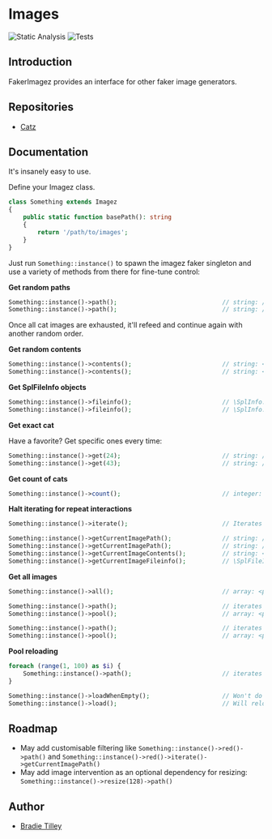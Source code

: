 # Images


![Static Analysis](https://github.com/bradietilley/faker-imagez/actions/workflows/static.yml/badge.svg)
![Tests](https://github.com/bradietilley/faker-imagez/actions/workflows/tests.yml/badge.svg)


## Introduction

FakerImagez provides an interface for other faker image generators.

## Repositories

- [Catz](https://github.com/bradietilley/faker-catz)


## Documentation

It's insanely easy to use.

Define your Imagez class.

```php
class Something extends Imagez
{
    public static function basePath(): string
    {
        return '/path/to/images';
    }
}
```

Just run `Something::instance()` to spawn the imagez faker singleton and use a variety of methods from there for fine-tune control:


**Get random paths**

```php
Something::instance()->path();                             // string: /path/to/pics/cat_0037.jpg
Something::instance()->path();                             // string: /path/to/pics/cat_0101.jpg
```

Once all cat images are exhausted, it'll refeed and continue again with another random order.


**Get random contents**

```php
Something::instance()->contents();                         // string: <contents of /path/to/pics/imagez_0087.jpg>
Something::instance()->contents();                         // string: <contents of /path/to/pics/imagez_0120.jpg>
```


**Get SplFileInfo objects**

```php
Something::instance()->fileinfo();                         // \SplInfo: <fileinfo of /path/to/pics/imagez_0042.jpg>
Something::instance()->fileinfo();                         // \SplInfo: <fileinfo of /path/to/pics/imagez_0099.jpg>
```


**Get exact cat**

Have a favorite? Get specific ones every time:

```php
Something::instance()->get(24);                            // string: /path/to/pics/cat_0024.jpg
Something::instance()->get(43);                            // string: /path/to/pics/cat_0043.jpg
```

**Get count of cats**

```php
Something::instance()->count();                            // integer: 120                                         (currently there's 120 cats)
```

**Halt iterating for repeat interactions**

```php
Something::instance()->iterate();                          // Iterates to the next image

Something::instance()->getCurrentImagePath();              // string: /path/to/pics/imagez_0046.jpeg                 (won't iterate)
Something::instance()->getCurrentImagePath();              // string: /path/to/pics/imagez_0046.jpeg                 (won't iterate)
Something::instance()->getCurrentImageContents();          // string: <contents of /path/to/pics/imagez_0046.jpeg>   (won't iterate)
Something::instance()->getCurrentImageFileinfo();          // \SplFileInfo: /path/to/pics/imagez_0046.jpeg           (won't iterate)
```

**Get all  images**

```php
Something::instance()->all();                              // array: <path1, path2, ..., path118, path119, path120>

Something::instance()->path();                             // iterates
Something::instance()->pool();                             // array: <path1, path2, ..., path118, path119>         (pool contains one less now)

Something::instance()->path();                             // iterates
Something::instance()->pool();                             // array: <path1, path2, ..., path118>                  (pool contains one less now)
```

**Pool reloading**

```php
foreach (range(1, 100) as $i) {
    Something::instance()->path();                         // iterates 100 cats
}

Something::instance()->loadWhenEmpty();                    // Won't do anything here as there's still cats in the pool.
Something::instance()->load();                             // Will reload the pool of cats to be the full collection of cat images. 
```

## Roadmap

- May add customisable filtering like `Something::instance()->red()->path()` and `Something::instance()->red()->iterate()->getCurrentImagePath()`
- May add image intervention as an optional dependency for resizing: `Something::instance()->resize(128)->path()`

## Author

- [Bradie Tilley](https://github.com/bradietilley)
